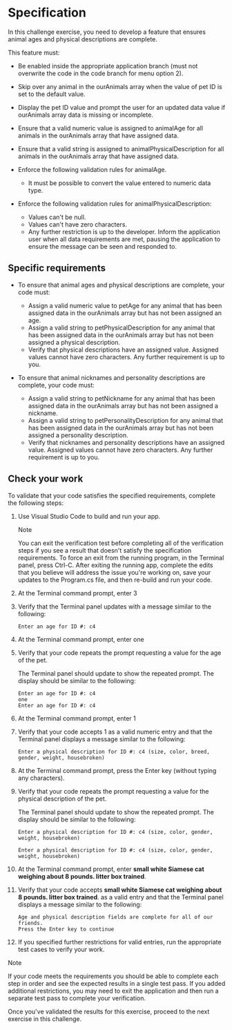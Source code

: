# Specification

In this challenge exercise, you need to develop a feature that ensures animal ages and physical descriptions are complete.

This feature must:

- Be enabled inside the appropriate application branch (must not overwrite the code in the code branch for menu option 2).

- Skip over any animal in the ourAnimals array when the value of pet ID is set to the default value.

- Display the pet ID value and prompt the user for an updated data value if ourAnimals array data is missing or incomplete.

- Ensure that a valid numeric value is assigned to animalAge for all animals in the ourAnimals array that have assigned data.

- Ensure that a valid string is assigned to animalPhysicalDescription for all animals in the ourAnimals array that have assigned data.

- Enforce the following validation rules for animalAge.

  - It must be possible to convert the value entered to numeric data type.
  
- Enforce the following validation rules for animalPhysicalDescription:

  - Values can't be null.
  - Values can't have zero characters.
  - Any further restriction is up to the developer.
  Inform the application user when all data requirements are met, pausing the application to ensure the message can be seen and responded to.

## Specific requirements

- To ensure that animal ages and physical descriptions are complete, your code must:

  - Assign a valid numeric value to petAge for any animal that has been assigned data in the ourAnimals array but has not been assigned an age.
  - Assign a valid string to petPhysicalDescription for any animal that has been assigned data in the ourAnimals array but has not been assigned a physical description.
  - Verify that physical descriptions have an assigned value. Assigned values cannot have zero characters. Any further requirement is up to you.

- To ensure that animal nicknames and personality descriptions are complete, your code must:

  - Assign a valid string to petNickname for any animal that has been assigned data in the ourAnimals array but has not been assigned a nickname.
  - Assign a valid string to petPersonalityDescription for any animal that has been assigned data in the ourAnimals array but has not been assigned a personality description.
  - Verify that nicknames and personality descriptions have an assigned value. Assigned values cannot have zero characters. Any further requirement is up to you.

## Check your work

To validate that your code satisfies the specified requirements, complete the following steps:

1. Use Visual Studio Code to build and run your app.

    > [!Note]
    > You can exit the verification test before completing all of the verification steps if you see a result that doesn't satisfy the specification requirements. To force an exit from the running program, in the Terminal panel, press Ctrl-C. After exiting the running app, complete the edits that you believe will address the issue you're working on, save your updates to the Program.cs file, and then re-build and run your code.

2. At the Terminal command prompt, enter 3

3. Verify that the Terminal panel updates with a message similar to the following:

    ```Plain Text
    Enter an age for ID #: c4
    ```

4. At the Terminal command prompt, enter one

5. Verify that your code repeats the prompt requesting a value for the age of the pet.

    The Terminal panel should update to show the repeated prompt. The display should be similar to the following:

    ```Plain Text
    Enter an age for ID #: c4
    one
    Enter an age for ID #: c4
    ```

6. At the Terminal command prompt, enter 1

7. Verify that your code accepts 1 as a valid numeric entry and that the Terminal panel displays a message similar to the following:

    ```Plain Text
    Enter a physical description for ID #: c4 (size, color, breed, gender, weight, housebroken)
    ```

8. At the Terminal command prompt, press the Enter key (without typing any characters).

9. Verify that your code repeats the prompt requesting a value for the physical description of the pet.

    The Terminal panel should update to show the repeated prompt. The display should be similar to the following:

    ```Plain Text
    Enter a physical description for ID #: c4 (size, color, gender, weight, housebroken)

    Enter a physical description for ID #: c4 (size, color, gender, weight, housebroken)
    ```

10. At the Terminal command prompt, enter **small white Siamese cat weighing about 8 pounds. litter box trained**.

11. Verify that your code accepts **small white Siamese cat weighing about 8 pounds. litter box trained**. as a valid entry and that the Terminal panel displays a message similar to the following:

    ```Plain Text
    Age and physical description fields are complete for all of our friends. 
    Press the Enter key to continue
    ```

12. If you specified further restrictions for valid entries, run the appropriate test cases to verify your work.

> [!Note]
> If your code meets the requirements you should be able to complete each step in order and see the expected results in a single test pass. If you added additional restrictions, you may need to exit the application and then run a separate test pass to complete your verification.

Once you've validated the results for this exercise, proceed to the next exercise in this challenge.
